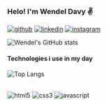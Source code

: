 ### Helo! I'm Wendel Davy ✌️

[![github](https://img.shields.io/badge/GitHub-100000?style=for-the-badge&logo=github&logoColor=white)](https://github.com/wdavyviana)
[![linkedin](https://img.shields.io/badge/LinkedIn-0077B5?style=for-the-badge&logo=linkedin&logoColor=white)](https://www.linkedin.com/in/wendel-davy-viana-rolim-b852a9224/)
[![instagram](https://img.shields.io/badge/Instagram-E4405F?style=for-the-badge&logo=instagram&logoColor=white)](https://www.instagram.com/wdavyviana/)

![Wendel's GitHub stats](https://github-readme-stats.vercel.app/api?username=wdavyviana&show_icons=true&theme=dark)

#### Technologies i use in my day
![Top Langs](https://github-readme-stats.vercel.app/api/top-langs/?username=wdavyviana&demo_progress=true&theme=dark)

<div style="display: inline_block;"><br>
    <img align="center" alt="html5" src="https://img.shields.io/badge/HTML5-E34F26?style=for-the-badge&logo=html5&logoColor=white"/>
    <img align="center" alt="css3" src="https://img.shields.io/badge/CSS3-1572B6?style=for-the-badge&logo=css3&logoColor=white"/>
    <img align="center" alt="javascript" src="https://img.shields.io/badge/JavaScript-F7DF1E?style=for-the-badge&logo=javascript&logoColor=black"/>

</div>
